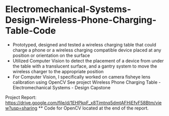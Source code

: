 # Electromechanical-Systems-Design-Wireless-Phone-Charging-Table-Code

- Prototyped, designed and tested a wireless charging table that could charge a phone or a wireless charging compatible device placed at any position or orientation on the surface
- Utilized Computer Vision to detect the placement of a device from under the table with a translucent surface, and a gantry system to move the wireless charger to the appropriate position
- For Computer Vision, I specifically worked on camera fisheye lens calibration using OpenCV
See project Wireless Phone Charging Table - Electromechanical Systems - Design Capstone

Project Report: https://drive.google.com/file/d/1EHPkpF_x8Timtnq5dmtAFHiEfvF58Btm/view?usp=sharing
** Code for OpenCV located at the end of the report.
